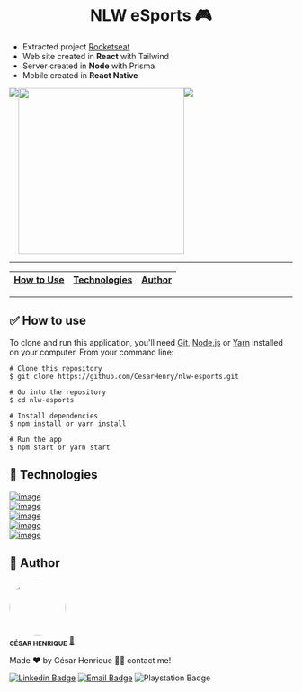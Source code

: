<h1 align="center">NLW eSports 🎮</h1> 


* Extracted project <a href="https://www.rocketseat.com.br/">Rocketseat</a>
* Web site created in <b>React</b> with Tailwind
* Server created in <b>Node</b> with Prisma
* Mobile created in <b>React Native</b>


<div align="center">
  <div style="display: flex;">
    <img src="https://user-images.githubusercontent.com/86115647/200676795-c0d81673-41b3-4a76-81f8-0eafd92ba052.png" />
    <img style="width: 295px;" src="https://user-images.githubusercontent.com/86115647/200678052-9bbb5818-9bd7-4023-8494-86edecbae5dd.png"/>
    <img src="https://user-images.githubusercontent.com/86115647/200676548-0b60b38e-02fa-4656-86de-6d17a0ba02bd.png" />
  </div>
</div>

---

|[How to Use](#how-to-use)| [Technologies](#technologies)    | [Author](#author)                     |                   
|---:                     | :-------                         | :-------                              |


---

<a id="how-to-use"></a><h2>✅ How to use</h2>
<p>To clone and run this application, you'll need <a href="https://git-scm.com/" target="_blank">Git</a>, <a href="https://nodejs.org/en/" target="_blank">Node.js</a> or <a href="https://yarnpkg.com/getting-started" target="_blank">Yarn</a> installed on your computer. From your command line:</p>

```
# Clone this repository
$ git clone https://github.com/CesarHenry/nlw-esports.git

# Go into the repository
$ cd nlw-esports

# Install dependencies
$ npm install or yarn install

# Run the app
$ npm start or yarn start
```

<a id="technologies"></a><h2>🚀 Technologies</h2>
<a href="https://pt-br.reactjs.org/" target="_blank">
![image](https://img.shields.io/badge/React-20232A?style=for-the-badge&logo=react&logoColor=61DAFB)
</a></br>
<a href="https://www.typescriptlang.org/docs/" target="_blank">
![image](https://img.shields.io/badge/TypeScript-007ACC?style=for-the-badge&logo=typescript&logoColor=white)
</a></br>
<a href="https://styled-components.com/" target="_blank">
![image](https://img.shields.io/badge/styled--components-DB7093?style=for-the-badge&logo=styled-components&logoColor=white)
</a></br>
<a href="https://www.javascript.com/" target="_blank">
![image](https://img.shields.io/badge/JavaScript-F7DF1E?style=for-the-badge&logo=javascript&logoColor=black)
</a></br>
<a href="https://reactrouter.com/en/main" target="_blank">
![image](https://img.shields.io/badge/React_Router-CA4245?style=for-the-badge&logo=react-router&logoColor=white)
</a>

<a id="author"><h2>📝 Author</h2>
 <img style="border-radius: 50%;" src="https://avatars.githubusercontent.com/u/86115647?s=96&v=4" width="100px;" alt=""/>
 <br />
 <sub><b>CÉSAR HENRIQUE</b></sub></a> <a href="https://github.com/CesarHenry" title="github">🚀</a>


Made ❤️ by César Henrique 👋🏽 contact me!

[![Linkedin Badge](https://img.shields.io/badge/-César-blue?style=flat-square&logo=Linkedin&logoColor=white&link=https://www.linkedin.com/in/cesar-henry/)](https://www.linkedin.com/in/cesar-henry/) 
[![Email Badge](https://img.shields.io/badge/-cesar_rasec89@hotmail.com-c14438?style=flat-square&logo=Gmail&logoColor=white&link=mailto:cesar_rasec89@hotmail.com)](mailto:cesar_rasec89@hotmail.com)
![Playstation Badge](https://img.shields.io/badge/XMagnos-003791?style=flat-square&logo=playstation&logoColor=white&link=https://www.playstation.com/pt-br/playstation-network/)

 
